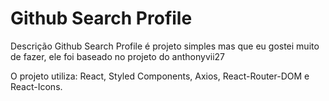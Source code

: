 # Github Search Profile
Descrição
Github Search Profile é projeto simples mas que eu gostei muito de fazer, ele foi baseado no projeto do anthonyvii27

O projeto utiliza: React, Styled Components, Axios, React-Router-DOM e React-Icons.
